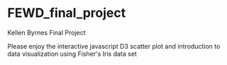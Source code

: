 # FEWD_final_project
Kellen Byrnes Final Project

Please enjoy the interactive javascript D3 scatter plot and introduction to data visualization using Fisher's Iris data set
